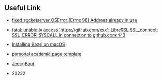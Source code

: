 ## Useful Link

- [fixed socketserver  OSError:[Errno 98] Address already in use](https://www.cnblogs.com/louissica/p/10682432.html)

- [fatal: unable to access 'https://github.com/xxx': LibreSSL SSL_connect: SSL_ERROR_SYSCALL in connection to github.com:443](https://stackoverflow.com/questions/52732686/fatal-unable-to-access-https-github-com-xxx-libressl-ssl-connect-ssl-erro)

- [Installing Bazel on macOS](https://docs.bazel.build/versions/main/install-os-x.html)

- [personal academic page template](https://wowchemy.com/zh/hugo-themes/)

- [JeecgBoot](http://jeecg-boot.mydoc.io/)

- 20222
